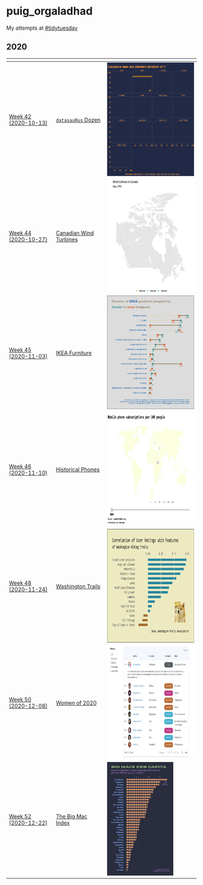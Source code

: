 # puig_orgaladhad

My attempts at [#tidytuesday](https://github.com/rfordatascience/tidytuesday)

## 2020

| <!-- --> | <!-- --> | <!-- --> |
| --- | --- | --- |
| [Week 42 (2020-10-13)](2020_42_datasaurus) | [`datasauRus` Dozen](2020_42_datasaurus) |  <a href="2020_42_datasaurus"><img src="2020_42_datasaurus/figs/animate-render-1.gif" alt="datasauRus Dozen" height="300"></a> |
| [Week 44 (2020-10-27)](2020_44_canadian_wind_turbines) | [Canadian Wind Turbines](2020_44_canadian_wind_turbines) | <a href="2020_44_canadian_wind_turbines"><img src="2020_44_canadian_wind_turbines/figs/animate-1.gif" alt="Canadian Wind Turbines" height="300"></a> |
| [Week 45 (2020-11-03)](2020_45_ikea_furniture) | [IKEA Furniture](2020_45_ikea_furniture) | <a href="2020_45_ikea_furniture"><img src="2020_45_ikea_furniture/figs/dumbbell-1.png" alt="IKEA Furniture" height="300"></a> |
| [Week 46 (2020-11-10)](2020_46_historical_phones) | [Historical Phones](2020_46_historical_phones) | <a href="2020_46_historical_phones"><img src="2020_46_historical_phones/figs/world-mobile-animation-1.gif" alt="Historical Phones" height="300"></a> |
| [Week 48 (2020-11-24)](2020_48_washington_trails) | [Washington Trails](2020_48_washington_trails) | <a href="2020_48_washington_trails"><img src="2020_48_washington_trails/figs/corr-plot-1.png" alt="Washington Trails" height="300"></a> |
| [Week 50 (2020-12-08)](2020_50_women_of_2020) | [Women of 2020](2020_50_women_of_2020) | <a href="https://rpubs.com/long39ng/702061"><img src="2020_50_women_of_2020/figs/women_tbl_ss.png" alt="Women of 2020" height="300"></a> |
| [Week 52 (2020-12-22)](2020_52_big_mac_index) | [The Big Mac Index](2020_52_big_mac_index) | <a href="2020_52_big_mac_index"><img src="2020_52_big_mac_index/figs/big-mac-capita-1.png" alt="The Big Mac Index" height="300"></a> |
